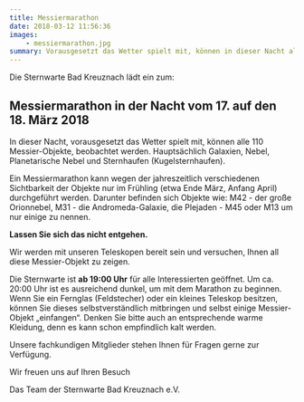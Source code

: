 ```yaml
---
title: Messiermarathon
date: 2018-03-12 11:56:36
images: 
    - messiermarathon.jpg
summary: Vorausgesetzt das Wetter spielt mit, können in dieser Nacht alle 110 Messier-Objekte beobachtet werden.
---
```

Die Sternwarte Bad Kreuznach lädt ein zum:

## Messiermarathon in der Nacht vom 17. auf den 18. März 2018

In dieser Nacht, vorausgesetzt das Wetter spielt mit, können alle 110 Messier-Objekte, beobachtet werden. Hauptsächlich Galaxien, Nebel, Planetarische Nebel und Sternhaufen (Kugelsternhaufen).

Ein Messiermarathon kann wegen der jahreszeitlich verschiedenen Sichtbarkeit der Objekte nur im Frühling (etwa Ende März, Anfang April) durchgeführt werden. Darunter befinden sich Objekte wie: M42 - der große Orionnebel, M31 - die Andromeda-Galaxie, die Plejaden - M45 oder M13 um nur einige zu nennen.

**Lassen Sie sich das nicht entgehen.**

Wir werden mit unseren Teleskopen bereit sein und versuchen, Ihnen all diese Messier-Objekt zu zeigen.

Die Sternwarte ist **ab 19:00 Uhr** für alle Interessierten geöffnet. Um ca. 20:00 Uhr ist es ausreichend dunkel, um mit dem Marathon zu beginnen. Wenn Sie ein Fernglas (Feldstecher) oder ein kleines Teleskop besitzen, können Sie dieses selbstverständlich mitbringen und selbst einige Messier-Objekt „einfangen“. Denken Sie bitte auch an entsprechende warme Kleidung, denn es kann schon empfindlich kalt werden.

Unsere fachkundigen Mitglieder stehen Ihnen für Fragen gerne zur Verfügung.



Wir freuen uns auf Ihren Besuch

Das Team der Sternwarte Bad Kreuznach e.V.